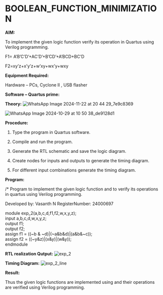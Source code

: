 # BOOLEAN_FUNCTION_MINIMIZATION

**AIM:**

To implement the given logic function verify its operation in Quartus using Verilog programming.

F1= A’B’C’D’+AC’D’+B’CD’+A’BCD+BC’D 

F2=xy’z+x’y’z+w’xy+wx’y+wxy

**Equipment Required:**

Hardware – PCs, Cyclone II , USB flasher

**Software – Quartus prime:**

**Theory:**
![WhatsApp Image 2024-11-22 at 20 44 29_7e9c8369](https://github.com/user-attachments/assets/17c925ee-533e-4130-b3f0-a30f15b9cd59)

![WhatsApp Image 2024-10-29 at 10 50 38_de9128d1](https://github.com/user-attachments/assets/5e0d3f4d-9571-432f-9d08-a4f5579781ee)



**Procedure:**

1.	Type the program in Quartus software.

2.	Compile and run the program.

3.	Generate the RTL schematic and save the logic diagram.

4.	Create nodes for inputs and outputs to generate the timing diagram.

5.	For different input combinations generate the timing diagram.


**Program:**

/* Program to implement the given logic function and to verify its operations in quartus using Verilog programming. 

Developed by: Vasanth N
RegisterNumber: 24000697

module exp_2(a,b,c,d,f1,f2,w,x,y,z);   
input a,b,c,d,w,x,y,z;  
output f1;    
output f2;   
assign f1 = ((~b & ~d)|(~a&b&d)|(a&b&~c));  
assign f2 = ((~y&z)|(x&y)|(w&y));  
endmodule   

**RTL realization Qutput:**
![exp_2](https://github.com/user-attachments/assets/dae66aa9-c290-4d77-b9da-010175b530bd)

**Timing Diagram:**
![exp_2_line](https://github.com/user-attachments/assets/e606ecc1-c747-413a-8f7f-4506ab83238b)

**Result:**

Thus the given logic functions are implemented using and their operations are verified using Verilog programming.

